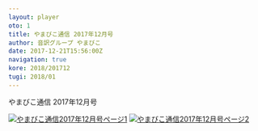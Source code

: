 ```yaml
---
layout: player
oto: 1
title: やまびこ通信 2017年12月号
author: 音訳グループ やまびこ
date: 2017-12-21T15:56:00Z
navigation: true
kore: 2018/201712
tugi: 2018/01
---
```

<script>
//<![CDATA[
$(document).ready(function(){

	new jPlayerPlaylist({
		jPlayer: "#jquery_jplayer_1",
		cssSelectorAncestor: "#jp_container_1"
	}, [
		{
			title:"やまびこ通信2017年12月号",
			mp3:"./media/201712/sound0001.mp3",
			oga:"./media/201712/sound0001.ogg"
		},
		{
			title:"〈11月活動報告〉",
			mp3:"./media/201712/sound0002.mp3",
			oga:"./media/201712/sound0002.ogg"
		},
		{
			title:"〈12月活動予定〉",
			mp3:"./media/201712/sound0003.mp3",
			oga:"./media/201712/sound0003.ogg"
		},
		{
			title:"〈録音図書作成〉",
			mp3:"./media/201712/sound0004.mp3",
			oga:"./media/201712/sound0004.ogg"
		},
		{
			title:"〈対面音訳〉",
			mp3:"./media/201712/sound0005.mp3",
			oga:"./media/201712/sound0005.ogg"
		},
		{
			title:"新入会員から",
			mp3:"./media/201712/sound0006.mp3",
			oga:"./media/201712/sound0006.ogg"
		},
		{
			title:"〈十条台句会〉",
			mp3:"./media/201712/sound0007.mp3",
			oga:"./media/201712/sound0007.ogg"
		},
		{
			title:"Let's try!!",
			mp3:"./media/201712/sound0008.mp3",
			oga:"./media/201712/sound0008.ogg"
		},
		{
			title:"終わり",
			mp3:"./media/201712/sound0009.mp3",
			oga:"./media/201712/sound0009.ogg"
		}
	], {
		playlistOptions: {
 		   autoPlay: true
    		},
		swfPath: "./jPlayer-2.9.2/dist/jplayer",
		supplied: "oga, mp3",
		wmode: "window",
		useStateClassSkin: true,
		autoBlur: false,
		smoothPlayBar: true,
		keyEnabled: true
	});
$("#jquery_jplayer_1").jPlayer("volume", 1);
});
//]]>
</script>

やまびこ通信 2017年12月号

<a href="media/201712/201712-1.svg" target="_blank"><img src="media/201712/201712-1.png" alt="やまびこ通信2017年12月号ページ1" srcset="media/201712/201712-1.svg" /></a>
<a href="media/201712/201712-2.svg" target="_blank"><img src="media/201712/201712-2.png" alt="やまびこ通信2017年12月号ページ2" srcset="media/201712/201712-2.svg" /></a>

